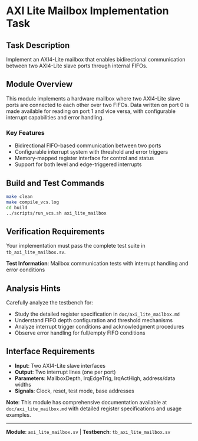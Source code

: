 # AXI Lite Mailbox Implementation Task

## Task Description
Implement an AXI4-Lite mailbox that enables bidirectional communication between two AXI4-Lite slave ports through internal FIFOs.

## Module Overview
This module implements a hardware mailbox where two AXI4-Lite slave ports are connected to each other over two FIFOs. Data written on port 0 is made available for reading on port 1 and vice versa, with configurable interrupt capabilities and error handling.

### Key Features
- Bidirectional FIFO-based communication between two ports
- Configurable interrupt system with threshold and error triggers
- Memory-mapped register interface for control and status
- Support for both level and edge-triggered interrupts

## Build and Test Commands
```bash
make clean
make compile_vcs.log
cd build
../scripts/run_vcs.sh axi_lite_mailbox
```

## Verification Requirements
Your implementation must pass the complete test suite in `tb_axi_lite_mailbox.sv`.

**Test Information**: Mailbox communication tests with interrupt handling and error conditions

## Analysis Hints
Carefully analyze the testbench for:
- Study the detailed register specification in `doc/axi_lite_mailbox.md`
- Understand FIFO depth configuration and threshold mechanisms
- Analyze interrupt trigger conditions and acknowledgment procedures
- Observe error handling for full/empty FIFO conditions

## Interface Requirements
- **Input**: Two AXI4-Lite slave interfaces
- **Output**: Two interrupt lines (one per port)
- **Parameters**: MailboxDepth, IrqEdgeTrig, IrqActHigh, address/data widths
- **Signals**: Clock, reset, test mode, base addresses

**Note**: This module has comprehensive documentation available at `doc/axi_lite_mailbox.md` with detailed register specifications and usage examples.

---
**Module**: `axi_lite_mailbox.sv` | **Testbench**: `tb_axi_lite_mailbox.sv`

